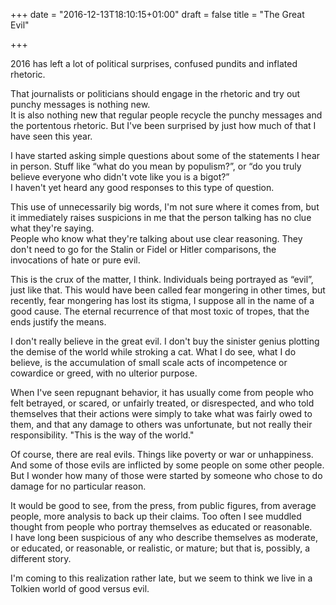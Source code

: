+++
date = "2016-12-13T18:10:15+01:00"
draft = false
title = "The Great Evil"

+++

2016 has left a lot of political surprises, confused pundits and inflated rhetoric.

That journalists or politicians should engage in the rhetoric and try out punchy messages is nothing new.<br/>
It is also nothing new that regular people recycle the punchy messages and the portentous rhetoric. But I've been surprised by just how much of that I have seen this year.

I have started asking simple questions about some of the statements I hear in person. Stuff like “what do you mean by populism?”, or “do you truly believe everyone who didn't vote like you is a bigot?”<br/>
I haven't yet heard any good responses to this type of question.

This use of unnecessarily big words, I'm not sure where it comes from, but it immediately raises suspicions in me that the person talking has no clue what they're saying.<br/>
People who know what they're talking about use clear reasoning. They don't need to go for the Stalin or Fidel or Hitler comparisons, the invocations of hate or pure evil.

This is the crux of the matter, I think. Individuals being portrayed as “evil”, just like that. This would have been called fear mongering in other times, but recently, fear mongering has lost its stigma, I suppose all in the name of a good cause. The eternal recurrence of that most toxic of tropes, that the ends justify the means.

I don't really believe in the great evil. I don't buy the sinister genius
plotting the demise of the world while stroking a cat.
What I do see, what I do believe, is the accumulation of small scale acts of incompetence or cowardice or greed, with no ulterior purpose.

When I've seen repugnant behavior, it has usually come from people who felt betrayed, or scared, or unfairly treated, or disrespected, and who told themselves that their actions were simply to take what was fairly owed to them, and that any damage to others was unfortunate, but not really their responsibility.
"This is the way of the world."

Of course, there are real evils. Things like poverty or war or unhappiness. And some of those evils are inflicted by some people on some other people. But I wonder how many of those were started by someone who chose to do damage for no particular reason.

It would be good to see, from the press, from public figures, from average people, more analysis to back up their claims. Too often I see muddled thought from people who portray themselves as educated or reasonable.<br/>
I have long been suspicious of any who describe themselves as moderate, or educated, or reasonable, or realistic, or mature; but that is, possibly, a different story.

I'm coming to this realization rather late, but we seem to think we live in a Tolkien world of good versus evil.
